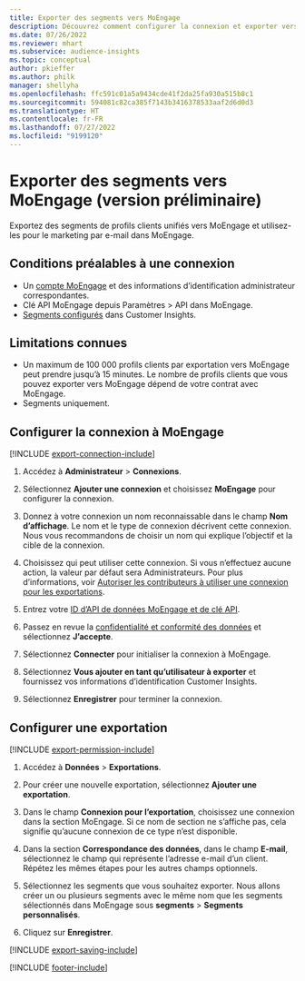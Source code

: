 ```yaml
---
title: Exporter des segments vers MoEngage
description: Découvrez comment configurer la connexion et exporter vers MoEngage.
ms.date: 07/26/2022
ms.reviewer: mhart
ms.subservice: audience-insights
ms.topic: conceptual
author: pkieffer
ms.author: philk
manager: shellyha
ms.openlocfilehash: ffc591c01a5a9434cde41f2da25fa930a515b8c1
ms.sourcegitcommit: 594081c82ca385f7143b3416378533aaf2d6d0d3
ms.translationtype: HT
ms.contentlocale: fr-FR
ms.lasthandoff: 07/27/2022
ms.locfileid: "9199120"
---
```

# <a name="export-segments-to-moengage-preview"></a>Exporter des segments vers MoEngage (version préliminaire)

Exportez des segments de profils clients unifiés vers MoEngage et utilisez-les pour le marketing par e-mail dans MoEngage.

## <a name="prerequisites-for-a-connection"></a>Conditions préalables à une connexion

- Un [compte MoEngage](https://www.moengage.com/) et des informations d’identification administrateur correspondantes.
- Clé API MoEngage depuis Paramètres > API dans MoEngage.
- [Segments configurés](segments.md) dans Customer Insights.

## <a name="known-limitations"></a>Limitations connues

- Un maximum de 100 000 profils clients par exportation vers MoEngage peut prendre jusqu’à 15 minutes. Le nombre de profils clients que vous pouvez exporter vers MoEngage dépend de votre contrat avec MoEngage.
- Segments uniquement.

## <a name="set-up-connection-to-moengage"></a>Configurer la connexion à MoEngage

[!INCLUDE [export-connection-include](includes/export-connection-admn.md)]

1. Accédez à **Administrateur** > **Connexions**.

1. Sélectionnez **Ajouter une connexion** et choisissez **MoEngage** pour configurer la connexion.

1. Donnez à votre connexion un nom reconnaissable dans le champ **Nom d’affichage**. Le nom et le type de connexion décrivent cette connexion. Nous vous recommandons de choisir un nom qui explique l’objectif et la cible de la connexion.

1. Choisissez qui peut utiliser cette connexion. Si vous n’effectuez aucune action, la valeur par défaut sera Administrateurs. Pour plus d’informations, voir [Autoriser les contributeurs à utiliser une connexion pour les exportations](connections.md#allow-contributors-to-use-a-connection-for-exports).

1. Entrez votre [ID d’API de données MoEngage et de clé API](https://developers.moengage.com/hc/articles/4404674776724-Overview#:~:text=Navigate%20to%20Settings%20%3E%20APIs%20%3E%20DATA,ID%20Password%20%2D%20DATA%20API%20KEY).

1. Passez en revue la [confidentialité et conformité des données](connections.md#data-privacy-and-compliance) et sélectionnez **J’accepte**.

1. Sélectionnez **Connecter** pour initialiser la connexion à MoEngage.

1. Sélectionnez **Vous ajouter en tant qu’utilisateur à exporter** et fournissez vos informations d’identification Customer Insights.

1. Sélectionnez **Enregistrer** pour terminer la connexion.

## <a name="configure-an-export"></a>Configurer une exportation

[!INCLUDE [export-permission-include](includes/export-permission.md)]

1. Accédez à **Données** > **Exportations**.

1. Pour créer une nouvelle exportation, sélectionnez **Ajouter une exportation**.

1. Dans le champ **Connexion pour l’exportation**, choisissez une connexion dans la section MoEngage. Si ce nom de section ne s’affiche pas, cela signifie qu’aucune connexion de ce type n’est disponible.

1. Dans la section **Correspondance des données**, dans le champ **E-mail**, sélectionnez le champ qui représente l’adresse e-mail d’un client. Répétez les mêmes étapes pour les autres champs optionnels.

1. Sélectionnez les segments que vous souhaitez exporter. Nous allons créer un ou plusieurs segments avec le même nom que les segments sélectionnés dans MoEngage sous **segments** > **Segments personnalisés**.

1. Cliquez sur **Enregistrer**.

[!INCLUDE [export-saving-include](includes/export-saving.md)]

[!INCLUDE [footer-include](includes/footer-banner.md)]
